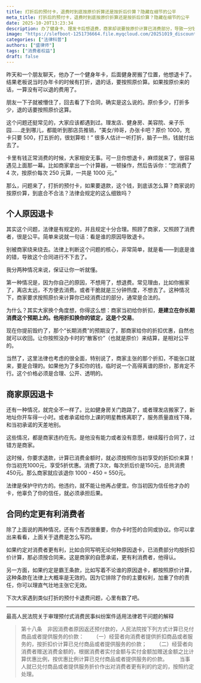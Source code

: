 ```yaml
---
title: 打折后的预付卡，退费时到底按原价折算还是按折后价算？隐藏在细节的公平
meta_title: 打折后的预付卡，退费时到底按原价折算还是按折后价算？隐藏在细节的公平
date: 2025-10-20T13:23:34
description: 办了健身卡、理发卡后想退费，商家却说要按原价计算已消费部分，导致一分钱退不了？这合法吗？本文深入探讨了打折预付卡的退费难题。我们将分两种情况为您解析：因个人原因退卡，和因商家（如关店、搬迁）原因退卡，退款计算方式大有不同。文章还将结合最高法的司法解释，教您如何看懂合同中的退费条款，识别霸王条款，在遇到消费纠纷时，能清晰地知道该按折扣价还是原价计算，从而有效维护自己的合法权益。
image: "https://slefboot-1251736664.file.myqcloud.com/20251019_discounted_prepaid_card.webp"
categories: ["法律科普"]
authors: ["盛律师"]
tags: ["消费者权益"]
draft: false
---
```


昨天和一个朋友聊天，他办了一个健身年卡，后面健身房搬了位置，他想退卡了。结果老板说当时办年卡的时候有打折，退的话，要按照原价算。如果按原价来的话，一算没有可以退的费用了。

朋友一下子就被懵住了，回去看了下合同，确实是这么说的。原价多少，打折多少，退的话要按照原价这算。

这个问题还挺常见的，大家应该都遇到过。理发店、健身房、美容院、亲子乐园……走到哪儿，都能听到那店员推销，“美女/帅哥，办张卡吧？原价 1000，充卡只要 500，打五折的，很划算啦！” 很多人估计一听打折，脑子一热，钱就付出去了。

卡里有钱正常消费的时候，大家相安无事。可一旦你想退卡，麻烦就来了，很容易遇见上面那一幕。比如商家拿出一个计算器，一顿操作，然后告诉你：“您消费了 4 次，按原价每次 250 元算，一共是 1000 元。”

那么，问题来了，打折的预付卡，如果要退款，这个钱，到底该怎么算？商家说的按原价算，到底合不合法？法律会规定的这么细致吗？

## 个人原因退卡

其实这个问题，法律是有规定的，并且规定十分合理。照顾了商家，又照顾了消费者，很是公平。简单来说就一句话：看是谁的原因导致退卡。

别被商家绕来绕去。法律上判断这个问题的核心，非常简单，就是看——到底是谁的错，导致这个合同进行不下去了。

我分两种情况来说，保证让你一听就懂。

第一种情况是，因为你自己的原因，不想用了，想退费。常见理由，比如你搬家了，离店太远，不方便去消费。或者干脆就是三分钟热度，不想去了。这种情况下，商家要求按照原价来计算你已经消费过的部分，通常是合法的。

为什么？其实大家换个角度想，你得这么想：商家当初给你折扣，**是建立在你长期消费这个预期上的。他用折扣换你的锁定，这是个交易**。

现在你提前毁约了，那个“长期消费”的预期没了，那商家给你的折扣优惠，自然也就可以收回。让你按照没办卡时的“散客价”（也就是原价）来结算，是相对公平的。

当然了，这里法律也考虑的很全面，特别说了，商家主张的那个折扣，不能张口就来，要是合理的。如果他为了多扣你的钱，临时说一个高得离谱的原价，那肯定不行。这个价格必须是合理、公开、透明的。

## 商家原因退卡

还有一种情况，就完全不一样了。比如健身房关门跑路了，或者理发店搬家了，新地址你开车得一小时。或者承诺给你上课的明星教练离职了，服务质量直线下降，和当初承诺的天差地别。

这些情况，都是商家违约在先。是他没有能力或者没有意愿，继续履行合同了，过错方是商家。

这时候，你要求退款，计算已消费金额时，就必须按照你当初享受的折扣价来算！你当初充1000元，享受5折优惠。消费了3次，每次折后价是150元，总共消费450元。那么商家就应该退你 1000 - 450 = 550元。

法律是保护守约方的。他违约，就不能让他再占便宜。你当初因为信任他才办的卡，他辜负了你的信任，就必须承担后果。

## 合同约定更有利消费者

除了上面说的两种情况，还有个东西很重要，你办卡时签的合同或协议。你可以拿出来看看，上面关于退费是怎么写的。

如果约定对消费者更有利，比如合同写明无论何种原因退卡，已消费部分均按折扣价计算，那必须按合同来。这是商家的自愿承诺，更有利消费者，他得认。

另一方面，如果约定是霸王条款，比如写着不论谁的原因退卡，都按照原价计算，这种条款在法律上大概率是无效的。因为它排除了你的主要权利，加重了你的责任，你可以理直气壮地主张它无效。

下次大家遇到类似打折的预付卡退费问题，心里有数了吧。

--- 
最高人民法院关于审理预付式消费民事纠纷案件适用法律若干问题的解释

> 第十八条　非因消费者原因返还预付款的，人民法院按下列方式计算已兑付商品或者提供服务的价款：
>　　（一）经营者向消费者提供折扣商品或者服务的，按折扣价计算已兑付商品或者提供服务的价款；
>　　（二）经营者向消费者赠送消费金额的，根据消费者实付金额与实付金额加赠送金额之比计算优惠比例，按优惠比例计算已兑付商品或者提供服务的价款。
>　　当事人就已兑付商品或者提供服务折价作出对消费者更有利的约定的，按照约定处理。